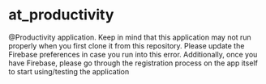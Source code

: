 # at_productivity

@Productivity application. Keep in mind that this application may not run properly
when you first clone it from this repository. Please update the Firebase preferences
in case you run into this error. Additionally, once you have Firebase, please go through
the registration process on the app itself to start using/testing the application
